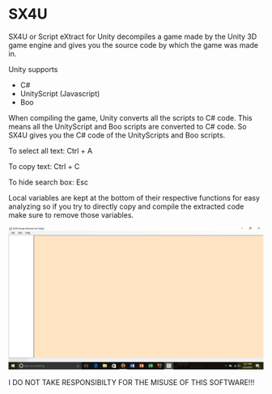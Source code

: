 # SX4U
SX4U or Script eXtract for Unity decompiles a game made by the Unity 3D game engine and gives you the source code by which the game was made in.

Unity supports
<ul>
<li>C#</li>
<li>UnityScript (Javascript)</li>
<li>Boo</li>
</ul>
When compiling the game, Unity converts all the scripts to C# code. This means all the UnityScript and Boo scripts are converted to C# code. So SX4U gives you the C# code of the UnityScripts and Boo scripts.

To select all text: Ctrl + A

To copy text: Ctrl + C

To hide search box: Esc

Local variables are kept at the bottom of their respective functions for easy analyzing so if you try to directly copy and compile the extracted code make sure to remove those variables.

 <img src="sx4u.png" />

I DO NOT TAKE RESPONSIBILTY FOR THE MISUSE OF THIS SOFTWARE!!!
